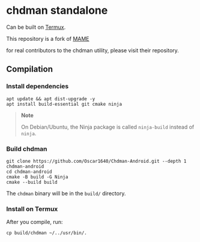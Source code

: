 # chdman standalone

Can be built on [Termux](https://termux.dev/).

This repository is a fork of [MAME](https://github.com/mamedev/mame/)

for real contributors to the chdman utility, please visit their repository.

## Compilation

### Install dependencies

```
apt update && apt dist-upgrade -y
apt install build-essential git cmake ninja
```

> **Note**
>
> On Debian/Ubuntu, the Ninja package is called `ninja-build` instead of `ninja`.

### Build chdman

```
git clone https://github.com/Oscar1640/Chdman-Android.git --depth 1 chdman-android
cd chdman-android
cmake -B build -G Ninja
cmake --build build
```

The `chdman` binary will be in the `build/` directory.

### Install on Termux

After you compile, run:
```
cp build/chdman ~/../usr/bin/.
```
